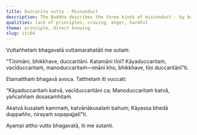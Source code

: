 ```yaml
---
title: Duccarita sutta - Misconduct
description: The Buddha describes the three kinds of misconduct - by body, speech and mind.
qualities: lack of principles, craving, anger, harmful
theme: principle, direct knowing
slug: iti64
---
```


Vuttañhetaṁ bhagavatā vuttamarahatāti me sutaṁ:

“Tīṇimāni, bhikkhave, duccaritāni. Katamāni tīṇi? Kāyaduccaritaṁ, vacīduccaritaṁ, manoduccaritaṁ—imāni kho, bhikkhave, tīṇi duccaritānī”ti.

Etamatthaṁ bhagavā avoca. Tatthetaṁ iti vuccati:

“Kāyaduccaritaṁ katvā,
vacīduccaritāni ca;
Manoduccaritaṁ katvā,
yañcaññaṁ dosasaṁhitaṁ.

Akatvā kusalaṁ kammaṁ,
katvānākusalaṁ bahuṁ;
Kāyassa bhedā duppañño,
nirayaṁ sopapajjatī”ti.

Ayampi attho vutto bhagavatā, iti me sutanti.
